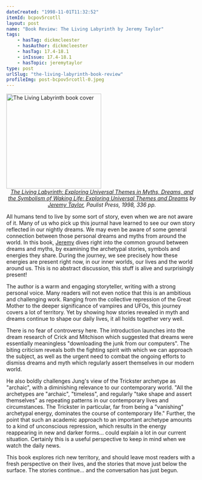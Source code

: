 ```yaml
---
dateCreated: "1998-11-01T11:32:52"
itemId: bcpov5rcotll
layout: post
name: "Book Review: The Living Labyrinth by Jeremy Taylor"
tags:
    - hasTag: dickmcleester
    - hasAuthor: dickmcleester
    - hasTag: 17.4-18.1
    - inIssue: 17.4-18.1
    - hasTopic: jeremytaylor
type: post
urlSlug: "the-living-labyrinth-book-review"
profileImg: post-bcpov5rcotll-0.jpeg
---
```


<img src="../images/post-bcpov5rcotll-0.jpeg" alt="The Living Labyrinth book cover" width="250" height="auto"/>
<!--nopreview--><div class="caption" style="text-align: center;"><i><a href="https://www.amazon.com/Living-Labyrinth-Exploring-Universal-Symbolism-ebook/dp/B005GJ7XGY">The Living Labyrinth: Exploring Universal Themes in Myths, Dreams, and the Symbolism of Waking Life: Exploring Universal Themes and Dreams</a> by <a href="../@jeremytaylor">Jeremy Taylor</a>, Paulist Press, 1998, 336 pp.</i></div><!--/nopreview-->

All humans tend to live by some sort of story, even when we are not aware of it. Many of us who pick up this journal have learned to see our own story reflected in our nightly dreams. We may even be aware of some general connection between those personal dreams and myths from around the world. In this book, [Jeremy](../@jeremytaylor) dives right into the common ground between dreams and myths, by examining the archetypal stories, symbols and energies they share. During the journey, we see precisely how these energies are present right now, in our inner worlds, our lives and the world around us. This is no abstract discussion, this stuff is alive and surprisingly present!

The author is a warm and engaging storyteller, writing with a strong personal voice. Many readers will not even notice that this is an ambitious and challenging work. Ranging from the collective repression of the Great Mother to the deeper significance of vampires and UFOs, this journey covers a lot of territory. Yet by showing how stories revealed in myth and dreams continue to shape our daily lives, it all holds together very well.

There is no fear of controversy here. The introduction launches into the dream research of Crick and Mitchison which suggested that dreams were essentially meaningless "downloading the junk from our computers". The biting criticism reveals both the fighting spirit with which we can approach the subject, as well as the urgent need to combat the ongoing efforts to dismiss dreams and myth which regularly assert themselves in our modern world.

He also boldly challenges Jung's view of the Trickster archetype as "archaic", with a diminishing relevance to our contemporary world. "All the archetypes are "archaic", "timeless", and regularly "take shape and assert themselves" as repeating patterns in our contemporary lives and circumstances. The Trickster in particular, far from being a "vanishing" archetypal energy, dominates the course of contemporary life." Further, the point that such an academic approach to an important archetype amounts to a kind of unconscious repression, which results in the energy reappearing in new and darker forms... could explain a lot in our current situation. Certainly this is a useful perspective to keep in mind when we watch the daily news.

This book explores rich new territory, and should leave most readers with a fresh perspective on their lives, and the stories that move just below the surface. The stories continue... and the conversation has just begun.
